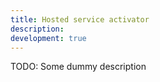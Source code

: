```yaml
---
title: Hosted service activator
description:
development: true
---
```


TODO: Some dummy description